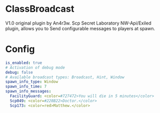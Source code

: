 # ClassBroadcast
V1.0 original plugin by An4r3w.
Scp Secret Laboratory NW-Api/Exiled plugin, allows you to Send configurable messages to players at spawn.


# Config
```yml
is_enabled: true
# Activation of debug mode
debug: false
# Available broadcast types: Broadcast, Hint, Window
spawn_info_type: Window
spawn_info_time: 7
spawn_info_messages:
  FacilityGuard: <color=#727472>You will die in 5 minutes</color>
  Scp049: <color=#228B22>Doctor.</color>
  Scp173: <color=red>Matthew.</color>
```
